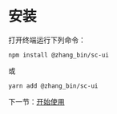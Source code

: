 # 安装

打开终端运行下列命令：

```
npm install @zhang_bin/sc-ui
```

或

```
yarn add @zhang_bin/sc-ui
```

下一节：[开始使用](#/doc/get-started)
